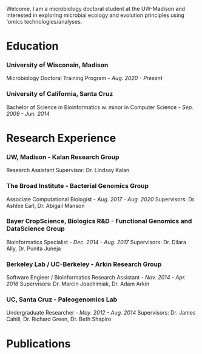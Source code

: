 Welcome, I am a microbiology doctoral student at the UW-Madison and interested in exploring microbial ecology and evolution principles using 'omics technologies/analyses.

# Education

### University of Wisconsin, Madison
Microbiology Doctoral Training Program - _Aug. 2020 - Present_

### University of California, Santa Cruz
Bachelor of Science in Bioinformatics w. minor in Computer Science - _Sep. 2009 - Jun. 2014_

# Research Experience

### UW, Madison - Kalan Research Group
Research Assistant
Supervisor: Dr. Lindsay Kalan

### The Broad Institute - Bacterial Genomics Group
Associate Computational Biologist - _Aug. 2017 - Aug. 2020_
Supervisors: Dr. Ashlee Earl, Dr. Abigail Manson

### Bayer CropScience, Biologics R&D - Functional Genomics and DataScience Group
Bioinformatics Specialist - _Dec. 2014 - Aug. 2017_
Supervisors: Dr. Dilara Ally, Dr. Punita Juneja

### Berkeley Lab / UC-Berkeley - Arkin Research Group 
Software Engieer / Bioinformatics Research Assistant - _Nov. 2014 - Apr. 2016_
Supervisors: Dr. Marcin Joachimiak, Dr. Adam Arkin

### UC, Santa Cruz - Paleogenomics Lab 
Undergraduate Researcher - _May. 2012 - Aug. 2014_
Supervisors: Dr. James Cahill, Dr. Richard Green, Dr. Beth Shapiro

# Publications

